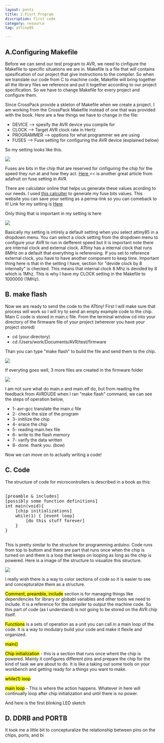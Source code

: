 ```yaml
---
layout: posts
title: 2.Fisrt Program
discription: first code
category: resource
tag: attiny85

---
```


## A.Configuring Makefile

Before we can send our test program to AVR, we need to cinfigure the Makefile to specific situations we are in. Makefile is a file that will contains spesification of our project that give instructions to the compiler. So when we translate our code from C to machine code, Makefile will bring together all the library files we reference and put it together according to our project specification. So we have to change Makefile for every project and configure them. 

Since CrossPack provide a skleton of Makefile when we create a project. I am working from the CrossPack Makefile instead of one that was provided with the book. Here are a few things we have to change in the file:

- DEVICE     --> spesify the AVR device you compile for
- CLOCK      --> Target AVR clock rate in Hertz
- PROGRAMMER --> opptions for what programmer we are using
- FUSES      --> Fuse setting for configuring the AVR device (explained below)

So my setting looks like this.

<div class="dataimage2">
	<img src="{{site.baseurl}}/assets/img/resource/attiny85/makefileconfig1.png">
</div>

Fuses are bits in the chip that are reserved for cinfiguring the chip for the speed they run at and how they act. <a href="https://www.ladyada.net/learn/avr/fuses.html"> Here </a><< is another great article from adafruit on fuse setting in AVR. 

There are calculator online that helps us generate these values acording to our needs. I used <a href="http://eleccelerator.com/fusecalc/fusecalc.php?chip=attiny85"> this calculter</a> to generate my fuse bits values. This website you can save your setting as a perma-link so you can comeback to it! Link for my setting is <a href="http://eleccelerator.com/fusecalc/fusecalc.php?chip=attiny85&LOW=62&HIGH=DF&EXTENDED=FF&LOCKBIT=FF"> Here</a>

Only thing that is important in my setting is here

<div class="dataimage2">
	<img src="{{site.baseurl}}/assets/img/resource/attiny85/fuse.png">
</div>

Basically my setting is intirely a default setting when you select attiny85 in a dropdown menu. You can select a clock setting from the dropdown menu to configure your AVR to run in defferent speed but it is important note there are internal clock and external clock. ATtiny has a internal clock that runs 8MHz on a default that everything is referensing. If you set to reference external clock, you have to have another component to keep time.
Important thing here is that in the setting I have, section for "devide clock by 8 internally" is checked. This means that internal clock 8 Mhz is devided by 8 which is 1Mhz. This is why I have my CLOCK setting in the Makefile to 1000000 (1MHz).

## B. make flash

Now we are ready to send the code to the ATtiny! First I will make sure that process will work so I will try to send an empty example code to the chip. Main C code is stored in main.c file. From the terminal window cd into your directory of the firmware file of your project (wherever you have your project stored)

- cd (your directory)
- cd /Users/work/Documents/AVR/test/firmware

Than you can type "make flash" to build the file and send them to the chip.

<div class="dataimage2">
	<img src="{{site.baseurl}}/assets/img/resource/attiny85/makeflash.png">
</div>

If everyting goes well, 3 more files are created in the firmware folder

<div class="dataimage2">
	<img src="{{site.baseurl}}/assets/img/resource/attiny85/firmwarefile.png">
</div>
 
 I am not sure what do main.o and main.elf do, but from reading the feedback from AVRDUDE when I ran "make flash" command, we can see the steps of operation below,

 - 1- avr-gcc translate the main.c file 
 - 2- check the size of the program
 - 3- initilize the chip
 - 4- erace the chip
 - 5- reading main.hex file
 - 6- write to the flash memory
 - 7- varify the data written
 - 8- done.  thank you.  (bow)

Now we can move on to actually writing a code!


## C. Code

The structure of code for microcontrollers is described in a book as this:

<pre>

[preamble & includes]
[possibly some function definitions]
int main(void){
	[chip initializations]
	while(1) { [event loop]
		[do this stuff forever]
	}
}

</pre>

This is pretty similar to the structure for programming arduino. Code runs from top to buttom and there are part that runs once when the chip is turned on and there is a loop that keeps on looping as long as the chip is powered. Here is a image of the structure to visualize this structure. 

<div class="dataimage2">
	<img src="{{site.baseurl}}/assets/img/resource/attiny85/code_structure.png">
</div>

I really wish there is a way to color sections of code so it is easier to see and concepturalize them as a structure. 

<mark>Comment, preamble, include</mark> section is for managing things like dependencies for library or globabl variables and other tools we need to include. It is a reference for the compiler to output the machine code. So this part of code (as I understand) is not going to be stored on the AVR chip itself.

<mark>Functions</mark> is a sets of operation as a unit you can call in a main loop of the code. It is a way to modulary build your code and make it flexile and organized.

<mark>main()</mark> 

<mark>Chip initialization</mark> - this is a section that runs once whent the chip is powered. Mainly it configures different pins and prepare the chip for the kind of task we are about to do. It is like a taking out some tools on your workbench and getting ready for a things you want to make. 

<mark>while(1) loop</mark> 

<mark>main loop</mark> - This is where the action happens. Whatever in here will continually loop after chip initialization and until there is no power.



And here is the first blinking LED sketch



## D. DDRB and PORTB

It took me a little bit to concepturalize the relationship between pins on the chips, ports, and bi











